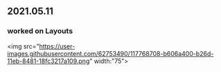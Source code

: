 ## 2021.05.11   
### worked on Layouts
<img src="https://user-images.githubusercontent.com/62753490/117768708-b606a400-b26d-11eb-8481-18fc3217a109.png" width:"75">
